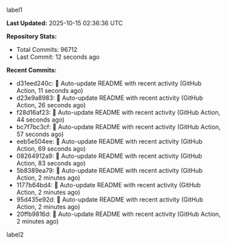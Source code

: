 
label1 
<!-- ACTIVITY_START -->
**Last Updated:** 2025-10-15 02:36:36 UTC

**Repository Stats:**
- Total Commits: 96712
- Last Commit: 12 seconds ago

**Recent Commits:**
- d31eed240c: 🤖 Auto-update README with recent activity (GitHub Action, 11 seconds ago)
- d23e9a8983: 🤖 Auto-update README with recent activity (GitHub Action, 26 seconds ago)
- f28d16af23: 🤖 Auto-update README with recent activity (GitHub Action, 44 seconds ago)
- bc7f7bc3cf: 🤖 Auto-update README with recent activity (GitHub Action, 57 seconds ago)
- eeb5e504ee: 🤖 Auto-update README with recent activity (GitHub Action, 69 seconds ago)
- 08264912a9: 🤖 Auto-update README with recent activity (GitHub Action, 83 seconds ago)
- 5b8389ea79: 🤖 Auto-update README with recent activity (GitHub Action, 2 minutes ago)
- 1177b64bd4: 🤖 Auto-update README with recent activity (GitHub Action, 2 minutes ago)
- 95d435e92d: 🤖 Auto-update README with recent activity (GitHub Action, 2 minutes ago)
- 20ffb9816d: 🤖 Auto-update README with recent activity (GitHub Action, 2 minutes ago)
<!-- ACTIVITY_END -->

label2
